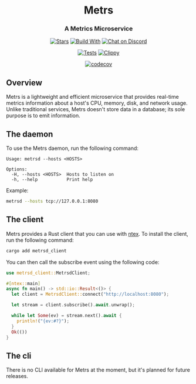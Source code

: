 <div align="center">
  <h1>Metrs</h1>
  <h3>A Metrics Microservice</h3>
  <p>

  [![Stars](https://img.shields.io/github/stars/nxthat/metrs?label=%E2%AD%90%20stars%20%E2%AD%90)](https://github.com/nxthat/metrs)
  [![Build With](https://img.shields.io/badge/built_with-Rust-dca282.svg?style=flat)](https://github.com/nxthat/metrs)
  [![Chat on Discord](https://img.shields.io/discord/1011267493114949693?label=chat&logo=discord&style=flat)](https://discord.gg/WV4Aac8uZg)

  </p>

  <p>

  [![Tests](https://github.com/nxthat/metrs/actions/workflows/tests.yml/badge.svg)](https://github.com/nxthat/metrs/actions/workflows/tests.yml)
  [![Clippy](https://github.com/nxthat/metrs/actions/workflows/clippy.yml/badge.svg)](https://github.com/nxthat/metrs/actions/workflows/clippy.yml)

  </p>

  <p>

[![codecov](https://codecov.io/gh/nxthat/metrs/branch/master/graph/badge.svg?token=N1P1BL5RWH)](https://codecov.io/gh/nxthat/metrs)

  </p>

</div>

## Overview

Metrs is a lightweight and efficient microservice that provides real-time metrics information about a host's CPU, memory, disk, and network usage.<br/>
Unlike traditional services, Metrs doesn't store data in a database; its sole purpose is to emit information.

## The daemon

To use the Metrs daemon, run the following command:

```console
Usage: metrsd --hosts <HOSTS>

Options:
  -H, --hosts <HOSTS>  Hosts to listen on
  -h, --help           Print help
```

Example:

```sh
metrsd --hosts tcp://127.0.0.1:8080
```

## The client

Metrs provides a Rust client that you can use with [ntex](https://github.com/ntex-rs/ntex). To install the client, run the following command:

```sh
cargo add metrsd_client
```

You can then call the subscribe event using the following code:

```rust
use metrsd_client::MetrsdClient;

#[ntex::main]
async fn main() -> std::io::Result<()> {
  let client = MetrsdClient::connect("http://localhost:8080");

  let stream = client.subscribe().await.unwrap();

  while let Some(ev) = stream.next().await {
    println!("{ev:#?}");
  }
  Ok(())
}
```

## The cli

There is no CLI available for Metrs at the moment, but it's planned for future releases.
